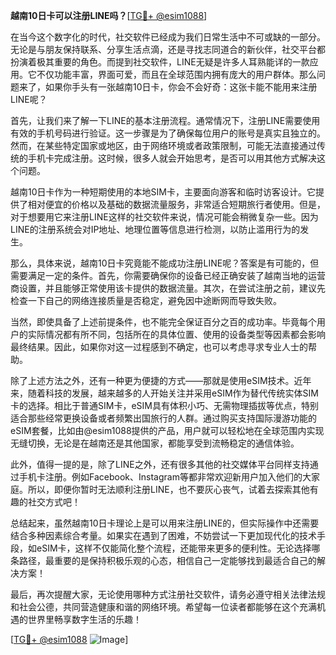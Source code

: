 **越南10日卡可以注册LINE吗？**[[TG💪+ @esim1088](https://t.me/s/esim1088)]

在当今这个数字化的时代，社交软件已经成为我们日常生活中不可或缺的一部分。无论是与朋友保持联系、分享生活点滴，还是寻找志同道合的新伙伴，社交平台都扮演着极其重要的角色。而提到社交软件，LINE无疑是许多人耳熟能详的一款应用。它不仅功能丰富，界面可爱，而且在全球范围内拥有庞大的用户群体。那么问题来了，如果你手头有一张越南10日卡，你会不会好奇：这张卡能不能用来注册LINE呢？

首先，让我们来了解一下LINE的基本注册流程。通常情况下，注册LINE需要使用有效的手机号码进行验证。这一步骤是为了确保每位用户的账号是真实且独立的。然而，在某些特定国家或地区，由于网络环境或者政策限制，可能无法直接通过传统的手机卡完成注册。这时候，很多人就会开始思考，是否可以用其他方式解决这个问题。

越南10日卡作为一种短期使用的本地SIM卡，主要面向游客和临时访客设计。它提供了相对便宜的价格以及基础的数据流量服务，非常适合短期旅行者使用。但是，对于想要用它来注册LINE这样的社交软件来说，情况可能会稍微复杂一些。因为LINE的注册系统会对IP地址、地理位置等信息进行检测，以防止滥用行为的发生。

那么，具体来说，越南10日卡究竟能不能成功注册LINE呢？答案是有可能的，但需要满足一定的条件。首先，你需要确保你的设备已经正确安装了越南当地的运营商设置，并且能够正常使用该卡提供的数据流量。其次，在尝试注册之前，建议先检查一下自己的网络连接质量是否稳定，避免因中途断网而导致失败。

当然，即使具备了上述前提条件，也不能完全保证百分之百的成功率。毕竟每个用户的实际情况都有所不同，包括所在的具体位置、使用的设备类型等因素都会影响最终结果。因此，如果你对这一过程感到不确定，也可以考虑寻求专业人士的帮助。

除了上述方法之外，还有一种更为便捷的方式——那就是使用eSIM技术。近年来，随着科技的发展，越来越多的人开始关注并采用eSIM作为替代传统实体SIM卡的选择。相比于普通SIM卡，eSIM具有体积小巧、无需物理插拔等优点，特别适合那些经常更换设备或者频繁出国旅行的人群。通过购买支持国际漫游功能的eSIM套餐，比如由@esim1088提供的产品，用户就可以轻松地在全球范围内实现无缝切换，无论是在越南还是其他国家，都能享受到流畅稳定的通信体验。

此外，值得一提的是，除了LINE之外，还有很多其他的社交媒体平台同样支持通过手机卡注册。例如Facebook、Instagram等都非常欢迎新用户加入他们的大家庭。所以，即便你暂时无法顺利注册LINE，也不要灰心丧气，试着去探索其他有趣的社交方式吧！

总结起来，虽然越南10日卡理论上是可以用来注册LINE的，但实际操作中还需要结合多种因素综合考量。如果实在遇到了困难，不妨尝试一下更加现代化的技术手段，如eSIM卡，这样不仅能简化整个流程，还能带来更多的便利性。无论选择哪条路径，最重要的是保持积极乐观的心态，相信自己一定能够找到最适合自己的解决方案！

最后，再次提醒大家，无论使用哪种方式注册社交软件，请务必遵守相关法律法规和社会公德，共同营造健康和谐的网络环境。希望每一位读者都能够在这个充满机遇的世界里畅享数字生活的乐趣！

[[TG💪+ @esim1088](https://t.me/s/esim1088) ![Image](https://i.postimg.cc/4NQfJmqS/Snipaste-2025-05-13-00-14-12.png)]